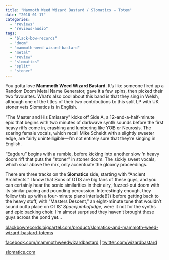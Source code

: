 ```yaml
---
title: "Mammoth Weed Wizard Bastard / Slomatics – Totem"
date: "2018-01-17"
categories: 
  - "reviews"
  - "reviews-audio"
tags: 
  - "black-bow-records"
  - "doom"
  - "mammoth-weed-wizard-bastard"
  - "metal"
  - "review"
  - "slomatics"
  - "split"
  - "stoner"
---
```


You gotta love **Mammoth Weed Wizard Bastard**. It’s like someone fired up a Random Doom Metal Name Generator, gave it a few spins, then picked their two favourites. What’s also cool about this band is that they sing in Welsh, although one of the titles of their two contributions to this split LP with UK stoner vets Slomatics is in English.

“The Master and His Emissary” kicks off Side A, a 12-and-a-half-minute epic that begins with two minutes of darkwave synth sounds before the first heavy riffs come in, crashing and lumbering like YOB or Neurosis. The soaring female vocals, which recall Mike Scheidt with a slightly sweeter edge, are fairly unintelligible—I’m not entirely sure that they’re singing in English.

“Eagduru” begins with a rumble, before kicking into another slow ‘n heavy doom riff that puts the “stoner” in stoner doom. The sickly sweet vocals, which soar above the mix, only accentuate the gloomy proceedings.

There are three tracks on the **Slomatics** side, starting with “Ancient Architects.” I know that Sons of OTIS are big fans of these guys, and you can certainly hear the sonic similarities in their airy, fuzzed-out doom with its similar pacing and pounding percussion. Interestingly enough, they follow this up with a four-minute piano interlude(!?) before getting back to the heavy stuff, with “Masters Descent,” an eight-minute tune that wouldn’t sound outta place on OTIS’ _Spacejumbofudge_, were it not for the synths and epic backing choir. I’m almost surprised they haven’t brought these guys across the pond yet…

[blackbowrecords.bigcartel.com/product/slomatics-and-mammoth-weed-wizard-bastard-totems](http://blackbowrecords.bigcartel.com/product/slomatics-and-mammoth-weed-wizard-bastard-totems)

[facebook.com/mammothweedwizardbastard](http://www.facebook.com/mammothweedwizardbastard) | [twitter.com/wizardbastard](https://twitter.com/wizardbastard)

[slomatics.com](https://slomatics.com/)
